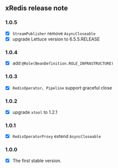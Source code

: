 ## xRedis release note

### 1.0.5

- [X] `StreamPublisher` remove `AsyncCloseable`
- [X] upgrade Lettuce version to 6.5.5.RELEASE

### 1.0.4

- [X] add `@Role(BeanDefinition.ROLE_INFRASTRUCTURE)`

### 1.0.3

- [X] `RedisOperator`、`Pipeline` support graceful close

### 1.0.2

- [X] upgrade `xtool` to 1.2.1

### 1.0.1

- [X] `RedisOperatorProxy` extend `AsyncCloseable`

### 1.0.0

- [X] The first stable version.